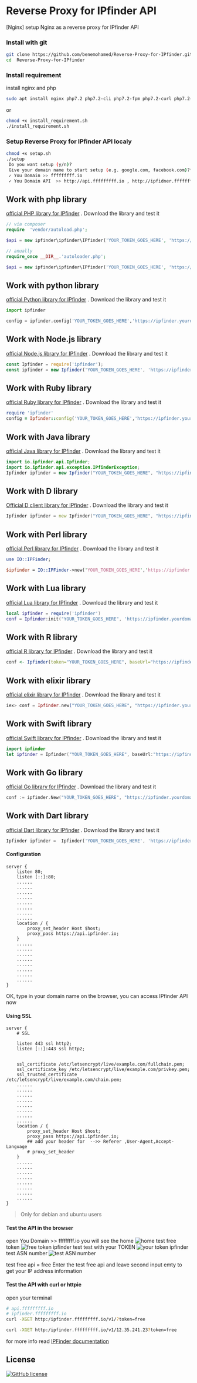 # Reverse Proxy for IPfinder API
[Nginx] setup Nginx as a reverse proxy for IPfinder API

### Install with  git
```bash
git clone https://github.com/benemohamed/Reverse-Proxy-for-IPfinder.git
cd  Reverse-Proxy-for-IPfinder
```

### Install requirement
install nginx and php
```bash
sudo apt install nginx php7.2 php7.2-cli php7.2-fpm php7.2-curl php7.2-zip php7.2-xml php7.2-mbstring
```
or
```bash
chmod +x install_requirement.sh
./install_requirement.sh
```

### Setup Reverse Proxy for IPfinder API localy

```bash
chmod +x setup.sh
./setup
 Do you want setup (y/n)?
 Give your domain name to start setup (e.g. google.com, facebook.com)?fffffffff.io
 ✓ You Domain >> fffffffff.io
 ✓ You Domain API  >> http://api.fffffffff.io , http://ipfidner.fffffffff.io

```

## Work with php library
[official PHP library for IPfinder](https://github.com/ipfinder-io/ip-finder-php) .
Download the library and test it

```php
// via composer
require  'vendor/autoload.php';

$api = new ipfinder\ipfinder\IPfinder('YOUR_TOKEN_GOES_HERE', 'https://ipfinder.yourdomain.com');

// anually
require_once __DIR__.'autoloader.php';

$api = new ipfinder\ipfinder\IPfinder('YOUR_TOKEN_GOES_HERE', 'https://ipfinder.yourdomain.com');

```

## Work with python library
[official Python library for IPfinder](https://github.com/ipfinder-io/ip-finder-python) .
Download the library and test it

```python
import ipfinder

config = ipfinder.config('YOUR_TOKEN_GOES_HERE','https://ipfinder.yourdomain.com')
```

## Work with Node.js library
[official Node.js library for IPfinder](https://github.com/ipfinder-io/ip-finder-node) .
Download the library and test it

```javascript
const Ipfinder = require('ipfinder');
const ipfinder = new Ipfinder('YOUR_TOKEN_GOES_HERE', 'https://ipfinder.yourdomain.com');
```


## Work with Ruby library
[official Ruby library for IPfinder](https://github.com/ipfinder-io/ip-finder-ruby) .
Download the library and test it

```ruby
require 'ipfinder'
config = Ipfinder::config('YOUR_TOKEN_GOES_HERE','https://ipfinder.yourdomain.com')
```

## Work with Java library
[official Java library for IPfinder](https://github.com/ipfinder-io/ip-finder-java) .
Download the library and test it

```java
import io.ipfinder.api.Ipfinder;
import io.ipfinder.api.exception.IPfinderException;
Ipfinder ipfinder = new Ipfinder("YOUR_TOKEN_GOES_HERE", "https://ipfinder.yourdomain.com");
```
## Work with  D library
[Official D client library for IPfinder](https://github.com/ipfinder-io/ip-finder-dlang) .
Download the library and test it

```d
Ipfinder ipfinder = new Ipfinder("YOUR_TOKEN_GOES_HERE", "https://ipfinder.yourdomain.com");

```

## Work with Perl library
[official Perl library for IPfinder](https://github.com/ipfinder-io/ip-finder-perl) .
Download the library and test it

```perl
use IO::IPFinder;

$ipfinder = IO::IPFinder->new('YOUR_TOKEN_GOES_HERE','https://ipfinder.yourdomain.com');
```

## Work with Lua library
[official Lua library for IPfinder](https://github.com/ipfinder-io/ip-finder-lua) .
Download the library and test it

```lua
local ipfinder = require('ipfinder')
conf = Ipfinder:init("YOUR_TOKEN_GOES_HERE", 'https://ipfinder.yourdomain.com')
```

## Work with R library
[official R library for IPfinder](https://github.com/ipfinder-io/ip-finder-rlang) .
Download the library and test it

```r
conf <- Ipfinder(token="YOUR_TOKEN_GOES_HERE", baseUrl="https://ipfinder.yourdomain.com")
```

## Work with elixir library
[official elixir library for IPfinder](https://github.com/ipfinder-io/ip-finder-elixir) .
Download the library and test it

```elixir
iex> conf = Ipfinder.new("YOUR_TOKEN_GOES_HERE", "https://ipfinder.yourdomain.com")
```

## Work with Swift library
[official Swift library for IPfinder](https://github.com/ipfinder-io/ip-finder-swift) .
Download the library and test it
```swift
import ipfinder
let ipfinder = Ipfinder("YOUR_TOKEN_GOES_HERE", baseUrl:"https://ipfinder.yourdomain.com")
```

## Work with Go library
[official Go library for IPfinder](https://github.com/ipfinder-io/ip-finder-go) .
Download the library and test it
```go
conf := ipfinder.New("YOUR_TOKEN_GOES_HERE", "https://ipfinder.yourdomain.com")
```
## Work with Dart library
[official Dart library for IPfinder](https://github.com/ipfinder-io/ip-finder-dart) .
Download the library and test it
```dart
Ipfinder ipfinder =  Ipfinder('YOUR_TOKEN_GOES_HERE', 'https://ipfinder.yourdomain.com');
```

#### Configuration

```nginx
server {
    listen 80;
    listen [::]:80;
    ......
    ......
    ......
    ......
    ......
    ......
    ......
    ......
    location / {
        proxy_set_header Host $host;
        proxy_pass https://api.ipfinder.io;
    }
    ......
    ......
    ......
    ......
    ......
    ......
    ......
    ......
}

```
OK, type in your domain name on the browser, you can access IPfinder API now


#### Using SSL
```nginx
server {
    # SSL

    listen 443 ssl http2;
    listen [::]:443 ssl http2;


    ssl_certificate /etc/letsencrypt/live/example.com/fullchain.pem;
    ssl_certificate_key /etc/letsencrypt/live/example.com/privkey.pem;
    ssl_trusted_certificate /etc/letsencrypt/live/example.com/chain.pem;
    ......
    ......
    ......
    ......
    ......
    ......
    ......
    ......
    location / {
        proxy_set_header Host $host;
        proxy_pass https://api.ipfinder.io;
        ## add your header for  -->> Referer ,User-Agent,Accept-Language
        # proxy_set_header
    }
    ......
    ......
    ......
    ......
    ......
    ......
    ......
    ......
}
```
> Only for debian and ubuntu users

#### Test the API in the browser
open You Domain >> fffffffff.io
you will see the home
![home](https://i.imgur.com/GmzUrAy.png)
test free token
![free token ipfinder](https://i.imgur.com/4PHwBRQ.png)
test test with your TOKEN
![your token ipfinder](https://i.imgur.com/vsNAIBm.png)
test ASN number
![test ASN number](https://i.imgur.com/5pQKSFc.png)

test free api = free
Enter the test free api and leave second input emty to get your IP address information



#### Test the API with curl or httpie
open your terminal

```bash
# api.fffffffff.io
# ipfinder.fffffffff.io
curl -XGET http:/ipfinder.fffffffff.io/v1/?token=free

curl -XGET http:/ipfinder.fffffffff.io/v1/12.35.241.23?token=free

```

for more info read [IPFinder documentation](https://ipfinder.io/docs/#getting-started)


License
----

[![GitHub license](https://img.shields.io/github/license/benemohamed/Reverse-Proxy-for-IPfinder.svg)](https://github.com/benemohamed/Reverse-Proxy-for-IPfinder/blob/master/LICENSE)
